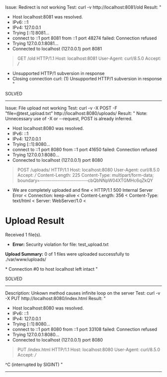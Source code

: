Issue: Redirect is not working
Test: curl -v http://localhost:8081/old
Result: "
* Host localhost:8081 was resolved.
* IPv6: ::1
* IPv4: 127.0.0.1
*   Trying [::1]:8081...
* connect to ::1 port 8081 from ::1 port 48274 failed: Connection refused
*   Trying 127.0.0.1:8081...
* Connected to localhost (127.0.0.1) port 8081
> GET /old HTTP/1.1
> Host: localhost:8081
> User-Agent: curl/8.5.0
> Accept: */*
> 
* Unsupported HTTP/1 subversion in response
* Closing connection
curl: (1) Unsupported HTTP/1 subversion in response
"

SOLVED

---

Issue: File upload not working
Test: curl -v -X POST -F "file=@test_upload.txt" http://localhost:8080/uploads/
Result: "
Note: Unnecessary use of -X or --request, POST is already inferred.
* Host localhost:8080 was resolved.
* IPv6: ::1
* IPv4: 127.0.0.1
*   Trying [::1]:8080...
* connect to ::1 port 8080 from ::1 port 41650 failed: Connection refused
*   Trying 127.0.0.1:8080...
* Connected to localhost (127.0.0.1) port 8080
> POST /uploads/ HTTP/1.1
> Host: localhost:8080
> User-Agent: curl/8.5.0
> Accept: */*
> Content-Length: 225
> Content-Type: multipart/form-data; boundary=------------------------cbQbNNpW04XTGMHc6qZkQY
> 
* We are completely uploaded and fine
< HTTP/1.1 500 Internal Server Error
< Connection: keep-alive
< Content-Length: 356
< Content-Type: text/html
< Server: WebServer/1.0
< 
<html>
<head><title>Upload Result</title></head>
<body>
  <h1>Upload Result</h1>
  <p>Received 1 file(s).</p>
  <ul>
    <li>
      <strong>Error:</strong> Security violation for file: test_upload.txt<br>
    </li>
  </ul>
  <p><strong>Upload Summary:</strong> 0 of 1 files were uploaded successfully to ./var/www/uploads/</p>
</body>
</html>
* Connection #0 to host localhost left intact
"

SOLVED

---

Description: Unkown method causes infinite loop on the server
Test: curl -v -X PUT http://localhost:8080/index.html
Result: "
* Host localhost:8080 was resolved.
* IPv6: ::1
* IPv4: 127.0.0.1
*   Trying [::1]:8080...
* connect to ::1 port 8080 from ::1 port 33108 failed: Connection refused
*   Trying 127.0.0.1:8080...
* Connected to localhost (127.0.0.1) port 8080
> PUT /index.html HTTP/1.1
> Host: localhost:8080
> User-Agent: curl/8.5.0
> Accept: */*
> 
^C (interrupted by SIGINT)
"

---
